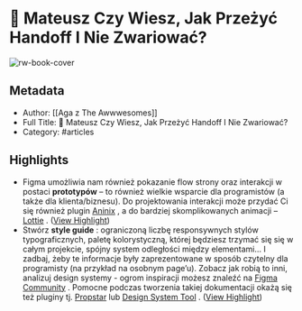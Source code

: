 # 🤝 Mateusz Czy Wiesz, Jak Przeżyć Handoff I Nie Zwariować?

![rw-book-cover](https://readwise-assets.s3.amazonaws.com/static/images/article0.00998d930354.png)

## Metadata
- Author: [[Aga z The Awwwesomes]]
- Full Title: 🤝 Mateusz Czy Wiesz, Jak Przeżyć Handoff I Nie Zwariować?
- Category: #articles

## Highlights
- Figma umożliwia nam również pokazanie flow strony oraz interakcji w postaci **prototypów** – to również wielkie wsparcie dla programistów (a także dla klienta/biznesu). Do projektowania interakcji może przydać Ci się również plugin [Aninix](https://click.mlsend.com/link/c/YT0yMTMyMDI4MTMxNDU0NzUyNTY3JmM9aThjNCZlPTkwMzA4MDEwJmI9MTA2NzYxMTM2MiZkPWgyeTFqMXE=.203e15Vfs7hwxkBvTfcPfDNwmSCQW38OMz6Kh9HdBUI) , a do bardziej skomplikowanych animacji – [Lottie](https://click.mlsend.com/link/c/YT0yMTMyMDI4MTMxNDU0NzUyNTY3JmM9aThjNCZlPTkwMzA4MDEwJmI9MTA2NzYxMTM2MyZkPWMzajV5OXM=.vjD3o76_lhS4Sl9N8qlxLWN1AzjHuagewZImQKzBtks) . ([View Highlight](https://read.readwise.io/read/01gq7stcvr6dydap65r2zrxq3p))
- Stwórz **style guide** : ograniczoną liczbę responsywnych stylów typograficznych, paletę kolorystyczną, której będziesz trzymać się się w całym projekcie, spójny system odległości między elementami… I zadbaj, żeby te informacje były zaprezentowane w sposób czytelny dla programisty (na przykład na osobnym page’u). Zobacz jak robią to inni, analizuj design systemy - ogrom inspiracji możesz znaleźć na [Figma Community](https://click.mlsend.com/link/c/YT0yMTMyMDI4MTMxNDU0NzUyNTY3JmM9aThjNCZlPTkwMzA4MDEwJmI9MTA2NzYxMTM2NCZkPW41cTB1NW8=.RSlPD23967VYhq_UqzTfo8AseYvumz6mJNHvdMp_O_8) . Pomocne podczas tworzenia takiej dokumentacji okażą się też pluginy tj. [Propstar](https://click.mlsend.com/link/c/YT0yMTMyMDI4MTMxNDU0NzUyNTY3JmM9aThjNCZlPTkwMzA4MDEwJmI9MTA2NzYxMTM2NSZkPXk4bTJ1N3E=.zhFpx8EIl_R7eCWufciTAeEam48471yn0HARJUVBHuQ) lub [Design System Tool](https://click.mlsend.com/link/c/YT0yMTMyMDI4MTMxNDU0NzUyNTY3JmM9aThjNCZlPTkwMzA4MDEwJmI9MTA2NzYxMTM2NiZkPWM0djdsN2U=.7_UV36gvL0oXVoA50ly-lM6DKqdHpFUnMRen1lvyJQQ) . ([View Highlight](https://read.readwise.io/read/01gq8f81zhwa61j3hbcfqj7b0x))

